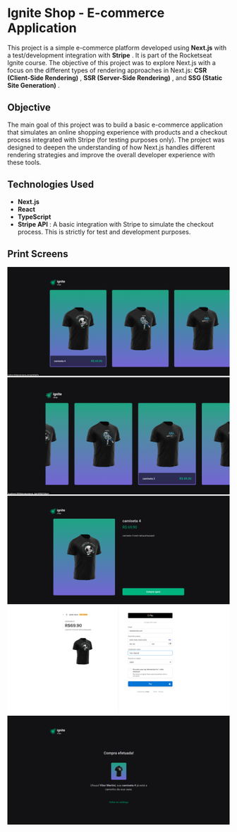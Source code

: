 # Ignite Shop - E-commerce Application 
This project is a simple e-commerce platform developed using **Next.js**  with a test/development integration with **Stripe** . It is part of the Rocketseat Ignite course. The objective of this project was to explore Next.js with a focus on the different types of rendering approaches in Next.js: **CSR (Client-Side Rendering)** , **SSR (Server-Side Rendering)** , and **SSG (Static Site Generation)** .
## Objective 

The main goal of this project was to build a basic e-commerce application that simulates an online shopping experience with products and a checkout process integrated with Stripe (for testing purposes only). The project was designed to deepen the understanding of how Next.js handles different rendering strategies and improve the overall developer experience with these tools.

## Technologies Used 
 
- **Next.js** 
- **React** 
- **TypeScript**
- **Stripe API** :  A basic integration with Stripe to simulate the checkout process. This is strictly for test and development purposes.

## Print Screens 
![Home](./src/assets/home.png)
![Carrousel](./src/assets/carrousel.png)
![Product](./src/assets/product.png)
![Stripe](./src/assets/stripe.png)
![Success](./src/assets/success.png)